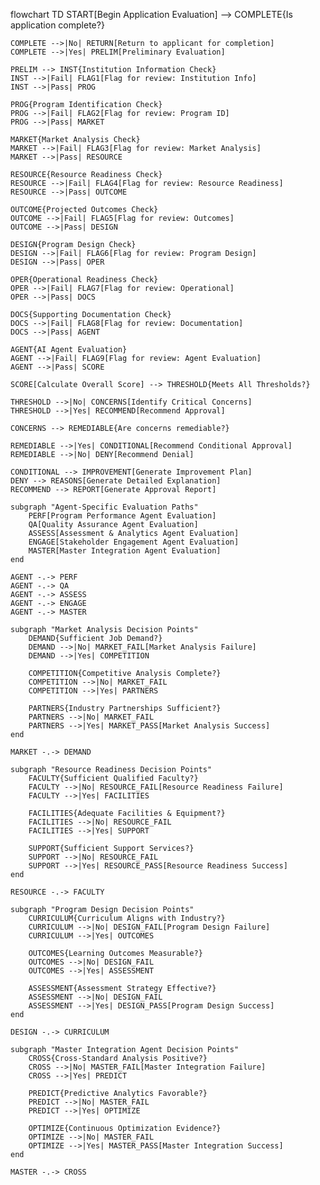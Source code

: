 flowchart TD
    START[Begin Application Evaluation] --> COMPLETE{Is application complete?}
    
    COMPLETE -->|No| RETURN[Return to applicant for completion]
    COMPLETE -->|Yes| PRELIM[Preliminary Evaluation]
    
    PRELIM --> INST{Institution Information Check}
    INST -->|Fail| FLAG1[Flag for review: Institution Info]
    INST -->|Pass| PROG
    
    PROG{Program Identification Check}
    PROG -->|Fail| FLAG2[Flag for review: Program ID]
    PROG -->|Pass| MARKET
    
    MARKET{Market Analysis Check}
    MARKET -->|Fail| FLAG3[Flag for review: Market Analysis]
    MARKET -->|Pass| RESOURCE
    
    RESOURCE{Resource Readiness Check}
    RESOURCE -->|Fail| FLAG4[Flag for review: Resource Readiness]
    RESOURCE -->|Pass| OUTCOME
    
    OUTCOME{Projected Outcomes Check}
    OUTCOME -->|Fail| FLAG5[Flag for review: Outcomes]
    OUTCOME -->|Pass| DESIGN
    
    DESIGN{Program Design Check}
    DESIGN -->|Fail| FLAG6[Flag for review: Program Design]
    DESIGN -->|Pass| OPER
    
    OPER{Operational Readiness Check}
    OPER -->|Fail| FLAG7[Flag for review: Operational]
    OPER -->|Pass| DOCS
    
    DOCS{Supporting Documentation Check}
    DOCS -->|Fail| FLAG8[Flag for review: Documentation]
    DOCS -->|Pass| AGENT
    
    AGENT{AI Agent Evaluation}
    AGENT -->|Fail| FLAG9[Flag for review: Agent Evaluation]
    AGENT -->|Pass| SCORE
    
    SCORE[Calculate Overall Score] --> THRESHOLD{Meets All Thresholds?}
    
    THRESHOLD -->|No| CONCERNS[Identify Critical Concerns]
    THRESHOLD -->|Yes| RECOMMEND[Recommend Approval]
    
    CONCERNS --> REMEDIABLE{Are concerns remediable?}
    
    REMEDIABLE -->|Yes| CONDITIONAL[Recommend Conditional Approval]
    REMEDIABLE -->|No| DENY[Recommend Denial]
    
    CONDITIONAL --> IMPROVEMENT[Generate Improvement Plan]
    DENY --> REASONS[Generate Detailed Explanation]
    RECOMMEND --> REPORT[Generate Approval Report]
    
    subgraph "Agent-Specific Evaluation Paths"
        PERF[Program Performance Agent Evaluation]
        QA[Quality Assurance Agent Evaluation]
        ASSESS[Assessment & Analytics Agent Evaluation]
        ENGAGE[Stakeholder Engagement Agent Evaluation]
        MASTER[Master Integration Agent Evaluation]
    end
    
    AGENT -.-> PERF
    AGENT -.-> QA
    AGENT -.-> ASSESS
    AGENT -.-> ENGAGE
    AGENT -.-> MASTER
    
    subgraph "Market Analysis Decision Points"
        DEMAND{Sufficient Job Demand?}
        DEMAND -->|No| MARKET_FAIL[Market Analysis Failure]
        DEMAND -->|Yes| COMPETITION
        
        COMPETITION{Competitive Analysis Complete?}
        COMPETITION -->|No| MARKET_FAIL
        COMPETITION -->|Yes| PARTNERS
        
        PARTNERS{Industry Partnerships Sufficient?}
        PARTNERS -->|No| MARKET_FAIL
        PARTNERS -->|Yes| MARKET_PASS[Market Analysis Success]
    end
    
    MARKET -.-> DEMAND
    
    subgraph "Resource Readiness Decision Points"
        FACULTY{Sufficient Qualified Faculty?}
        FACULTY -->|No| RESOURCE_FAIL[Resource Readiness Failure]
        FACULTY -->|Yes| FACILITIES
        
        FACILITIES{Adequate Facilities & Equipment?}
        FACILITIES -->|No| RESOURCE_FAIL
        FACILITIES -->|Yes| SUPPORT
        
        SUPPORT{Sufficient Support Services?}
        SUPPORT -->|No| RESOURCE_FAIL
        SUPPORT -->|Yes| RESOURCE_PASS[Resource Readiness Success]
    end
    
    RESOURCE -.-> FACULTY
    
    subgraph "Program Design Decision Points"
        CURRICULUM{Curriculum Aligns with Industry?}
        CURRICULUM -->|No| DESIGN_FAIL[Program Design Failure]
        CURRICULUM -->|Yes| OUTCOMES
        
        OUTCOMES{Learning Outcomes Measurable?}
        OUTCOMES -->|No| DESIGN_FAIL
        OUTCOMES -->|Yes| ASSESSMENT
        
        ASSESSMENT{Assessment Strategy Effective?}
        ASSESSMENT -->|No| DESIGN_FAIL
        ASSESSMENT -->|Yes| DESIGN_PASS[Program Design Success]
    end
    
    DESIGN -.-> CURRICULUM
    
    subgraph "Master Integration Agent Decision Points"
        CROSS{Cross-Standard Analysis Positive?}
        CROSS -->|No| MASTER_FAIL[Master Integration Failure]
        CROSS -->|Yes| PREDICT
        
        PREDICT{Predictive Analytics Favorable?}
        PREDICT -->|No| MASTER_FAIL
        PREDICT -->|Yes| OPTIMIZE
        
        OPTIMIZE{Continuous Optimization Evidence?}
        OPTIMIZE -->|No| MASTER_FAIL
        OPTIMIZE -->|Yes| MASTER_PASS[Master Integration Success]
    end
    
    MASTER -.-> CROSS
